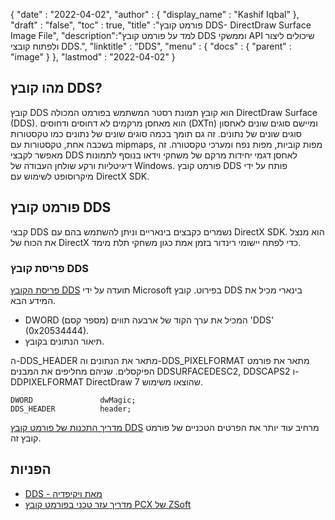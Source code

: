 {
  "date" : "2022-04-02",
  "author" : {
    "display_name" : "Kashif Iqbal"
},
  "draft" : "false",
  "toc" : true,
  "title" :"פורמט קובץ DDS- DirectDraw Surface Image File",
  "description":"למד על פורמט קובץ DDS וממשקי API שיכולים ליצור ולפתוח קובצי DDS.",
  "linktitle" : "DDS",
  "menu" : {
    "docs" : {
      "parent" : "image"
}
},
  "lastmod" : "2022-04-02"
}

## מהו קובץ DDS?

קובץ DDS הוא קובץ תמונת רסטר המשתמש בפורמט המכולה DirectDraw Surface (DDS). הוא מאחסן מרקמים לא דחוסים ודחוסים (DXTn) ומיישם סוגים שונים לאחסון סוגים שונים של נתונים. זה גם תומך בכמה סוגים שונים של נתונים כמו טקסטורות בשכבה אחת, טקסטורות עם mipmaps, מפות קוביות, מפות נפח ומערכי טקסטורה. זה מאפשר לקבצי DDS לאחסן דגמי יחידות מרקם של משחקי וידאו בנוסף לתמונות דיגיטליות ורקע שולחן העבודה של Windows. פורמט קובץ DDS פותח על ידי מיקרוסופט לשימוש עם DirectX SDK.

## פורמט קובץ DDS

קבצי DDS נשמרים כקבצים בינאריים וניתן להשתמש בהם עם DirectX SDK. הוא מנצל את הכוח של DirectX כדי לפתח יישומי רינדור בזמן אמת כגון משחקי תלת מימד.

### פריסת קובץ DDS

[פריסת הקובץ DDS](https://learn.microsoft.com/en-us/windows/win32/direct3ddds/dx-graphics-dds-pguide#dds-file-layout) תועדה על ידי Microsoft בפירוט. קובץ DDS בינארי מכיל את המידע הבא.

* DWORD (מספר קסם) המכיל את ערך הקוד של ארבעה תווים 'DDS' (0x20534444).
* תיאור הנתונים בקובץ.

ה-DDS_HEADER מתאר את הנתונים וה-DDS_PIXELFORMAT מתאר את פורמט הפיקסלים. שניהם מחליפים את המבנים DDSURFACEDESC2, DDSCAPS2 ו-DDPIXELFORMAT DirectDraw 7 שהוצאו משימוש.

```
DWORD               dwMagic;
DDS_HEADER          header;
```

[מדריך התכנות של פורמט קובץ DDS](https://learn.microsoft.com/en-us/windows/win32/direct3ddds/dx-graphics-dds-pguide) מרחיב עוד יותר את הפרטים הטכניים של פורמט קובץ זה.

## הפניות

* [DDS - מאת ויקיפדיה](https://en.wikipedia.org/wiki/DirectDraw_Surface)
* [מדריך עזר טכני בפורמט קובץ PCX של ZSoft](http://qzx.com/pc-gpe/pcx.txt)

